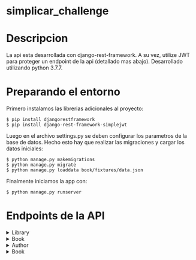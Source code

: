 # simplicar_challenge

# Descripcion

La api esta desarrollada con django-rest-framework. A su vez, utilize JWT para proteger un endpoint de la api (detallado mas abajo).
Desarrollado utilizando python 3.7.7.

# Preparando el entorno

Primero instalamos las librerias adicionales al proyecto:
```
$ pip install djangorestframework
$ pip install django-rest-framework-simplejwt
```
Luego en el archivo settings.py se deben configurar los parametros de la base de datos. Hecho esto hay que realizar las migraciones y cargar los datos iniciales:
```
$ python manage.py makemigrations
$ python manage.py migrate
$ python manage.py loaddata book/fixtures/data.json
```
Finalmente iniciamos la app con:
```
$ python manage.py runserver
```

# Endpoints de la API

<details>
<summary> Library  </summary>

| Path | Method | Body example |
| --- | --- | --- |
| /domaind/api/library/**{id}** | GET | - |
| /domain/api/library/**{id}** | POST | ```{ "name": "William Mendez" } ``` |
| /domain/api/library/ | PUT | ```{ "name": "William Mendez" } ``` |

</details>

<details>
<summary> Book  </summary>

| Path | Method | Body example |
| --- | --- | --- |
| /domaind/api/book/**{id}** | GET | - |
| /domain/api/book/**{id}** | POST | ```{ "title": "Libro modificado", "author": 61, "libraries": [1, 2] } ``` |
| /domain/api/book/ | PUT | ```{ "title": "Nuevo libro", "author": 61, "libraries": [1, 2] } ``` |
| /domain/api/book/search?text=**{texto}** | GET | - |
</details>

<details>
<summary> Author </summary>

| Path | Method | Body example |
| --- | --- | --- |
| /domaind/api/author/**{id}** | GET | - |
| /domain/api/author/**{id}** | POST | ```{ "first_name": "Lisa", "last_name": "Rivera" } ``` |
| /domain/api/book/ | PUT | ```{ "first_name": "Nuevo", "last_name": "Nuevo" } ``` |
</details>

<details>
<summary> Book  </summary>

| Path | Method | Body example |
| --- | --- | --- |
| /domaind/api/leads/ | POST | ``` { "email": "reekremag@gmail.com", "fullname": "Mauro", "phone": "1115161718", "library": 1 } ``` |


Esta ruta esta protegida con JWT. Para poder utilizarla es necesario incluir en el head un token de acceso. Para obtener el token es necesario hacer un POST al path **/domain/api/token/** con el usuario y contraseña generado al principio (ya que no hay implementado un login), como se ve en la imagen:

**imagen_1.jpg**

Generado el token, podemos hacer el POST a **/domaind/api/leads/** tal como esta en la tabla de arriba, incluyendo el token en el header:

**imagen_2.jpg**

Este token expira cada 5 minutos, para obtener un nuevo token hay que hacer un POST al path **/domain/api/token/refresh/** indicando el token refresh que obtuvimos en el primer paso:

**imagen_3.jpg**


</details>


